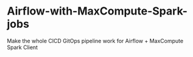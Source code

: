 # Airflow-with-MaxCompute-Spark-jobs
Make the whole CICD GitOps pipeline work for Airflow + MaxCompute Spark Client
